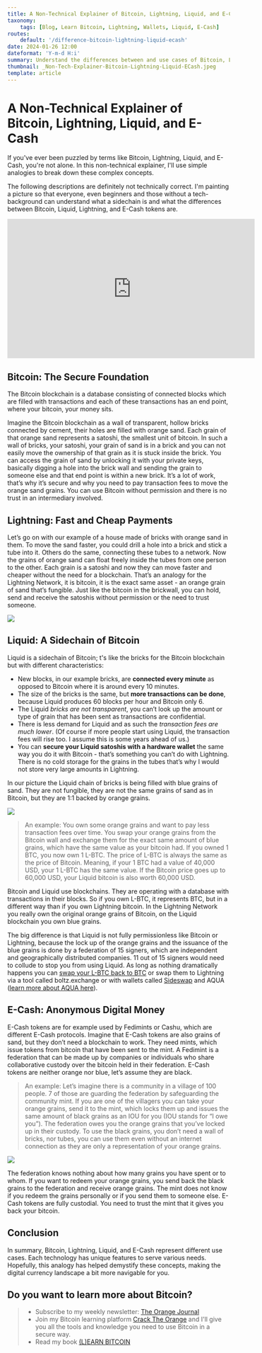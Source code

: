 ```yaml
---
title: A Non-Technical Explainer of Bitcoin, Lightning, Liquid, and E-Cash
taxonomy:
    tags: [Blog, Learn Bitcoin, Lightning, Wallets, Liquid, E-Cash]
routes:
    default: '/difference-bitcoin-lightning-liquid-ecash'
date: 2024-01-26 12:00
dateformat: 'Y-m-d H:i'
summary: Understand the differences between and use cases of Bitcoin, Lightning, Liquid, and E-Cash in this non-technical explainer.
thumbnail: _Non-Tech-Explainer-Bitcoin-Lightning-Liquid-ECash.jpeg
template: article
---
```


# A Non-Technical Explainer of Bitcoin, Lightning, Liquid, and E-Cash

If you've ever been puzzled by terms like Bitcoin, Lightning, Liquid, and E-Cash, you're not alone. In this non-technical explainer, I'll use simple analogies to break down these complex concepts.

The following descriptions are definitely not technically correct. I'm painting a picture so that everyone, even beginners and those without a tech-background can understand what a sidechain is and what the differences between Bitcoin, Liquid, Lightning, and E-Cash tokens are. 

<iframe width="560" height="315" src="https://www.youtube.com/embed/3E12dUnYh90?si=YcE28Z4JHSTUTkfH" title="YouTube video player" frameborder="0" allow="accelerometer; autoplay; clipboard-write; encrypted-media; gyroscope; picture-in-picture; web-share" allowfullscreen></iframe>

## Bitcoin: The Secure Foundation
The Bitcoin blockchain is a database consisting of connected blocks which are filled with transactions and each of these transactions has an end point, where your bitcoin, your money sits. 

Imagine the Bitcoin blockchain as a wall of transparent, hollow bricks connected by cement, their holes are filled with orange sand. Each grain of that orange sand represents a satoshi, the smallest unit of bitcoin. In such a wall of bricks, your satoshi, your grain of sand is in a brick and you can not easily move the ownership of that grain as it is stuck inside the brick. You can access the grain of sand by unlocking it with your private keys, basically digging a hole into the brick wall and sending the grain to someone else and that end point is within a new brick. It’s a lot of work, that’s why it’s secure and why you need to pay transaction fees to move the orange sand grains. You can use Bitcoin without permission and there is no trust in an intermediary involved.

## Lightning: Fast and Cheap Payments
Let’s go on with our example of a house made of bricks with orange sand in them. To move the sand faster, you could drill a hole into a brick and stick a tube into it. Others do the same, connecting these tubes to a network. Now the grains of orange sand can float freely inside the tubes from one person to the other. Each grain is a satoshi and now they can move faster and cheaper without the need for a blockchain. That’s an analogy for the Lightning Network, it is bitcoin, it is the exact same asset - an orange grain of sand that’s fungible. Just like the bitcoin in the brickwall, you can hold, send and receive the satoshis without permission or the need to trust someone.

![](_lightning.png)

## Liquid: A Sidechain of Bitcoin
Liquid is a sidechain of Bitcoin; t's like the bricks for the Bitcoin blockchain but with different characteristics: 

* New blocks, in our example bricks, are **connected every minute** as opposed to Bitcoin where it is around every 10 minutes. 
* The size of the bricks is the same, but **more transactions can be done**, because Liquid produces 60 blocks per hour and Bitcoin only 6. 
* The Liquid *bricks are not transparent*, you can’t look up the amount or type of grain that has been sent as transactions are confidential. 
* There is less demand for Liquid and as such the *transaction fees are much lower*. (Of course if more people start using Liquid, the transaction fees will rise too. I assume this is some years ahead of us.)
* You can **secure your Liquid satoshis with a hardware wallet** the same way you do it with Bitcoin - that’s something you can’t do with Lightning. There is no cold storage for the grains in the tubes that’s why I would not store very large amounts in Lightning.

In our picture the Liquid chain of bricks is being filled with blue grains of sand. They are not fungible, they are not the same grains of sand as in Bitcoin, but they are 1:1 backed by orange grains. 

![](_liquid.png)

> An example: You own some orange grains and want to pay less transaction fees over time. You swap your orange grains from the Bitcoin wall and exchange them for the exact same amount of blue grains, which have the same value as your bitcoin had. If you owned 1 BTC, you now own 1 L-BTC. The price of L-BTC is always the same as the price of Bitcoin. Meaning, if your 1 BTC had a value of 40,000 USD, your 1 L-BTC has the same value. If the Bitcoin price goes up to 60,000 USD, your Liquid bitcoin is also worth 60,000 USD.

Bitcoin and Liquid use blockchains. They are operating with a database with transactions in their blocks. So if you own L-BTC, it represents BTC, but in a different way than if you own Lightning bitcoin. In the Lightning Network you really own the original orange grains of Bitcoin, on the Liquid blockchain you own blue grains. 

The big difference is that Liquid is not fully permissionless like Bitcoin or Lightning, because the lock up of the orange grains and the issuance of the blue grains is done by a federation of 15 signers, which are independent and geographically distributed companies. 11 out of 15 signers would need to collude to stop you from using Liquid. As long as nothing dramatically happens you can [swap your L-BTC back to BTC](/liquid-bitcoin-sideswap-boltz) or swap them to Lightning via a tool called boltz.exchange or with wallets called [Sideswap](/liquid-bitcoin-sideswap-boltz) and AQUA ([learn more about AQUA here](https://youtu.be/kzBawGXwxZ8)).

## E-Cash: Anonymous Digital Money
E-Cash tokens are for example used by Fedimints or Cashu, which are different E-Cash protocols. Imagine that E-Cash tokens are also grains of sand, but they don’t need a blockchain to work. They need mints, which issue tokens from bitcoin that have been sent to the mint. A Fedimint is a federation that can be made up by companies or individuals who share collaborative custody over the bitcoin held in their federation. E-Cash tokens are neither orange nor blue, let’s assume they are black.

> An example: Let’s imagine there is a community in a village of 100 people. 7 of those are guarding the federation by safeguarding the community mint. If you are one of the villagers you can take your orange grains, send it to the mint, which locks them up and issues the same amount of black grains as an IOU for you (IOU stands for “I owe you”). The federation owes you the orange grains that you’ve locked up in their custody. To use the black grains, you don’t need a wall of bricks, nor tubes, you can use them even without an internet connection as they are only a representation of your orange grains. 

![](_e-cash.png)

The federation knows nothing about how many grains you have spent or to whom. If you want to redeem your orange grains, you send back the black grains to the federation and receive orange grains. The mint does not know if you redeem the grains personally or if you send them to someone else. E-Cash tokens are fully custodial. You need to trust the mint that it gives you back your bitcoin.

## Conclusion
In summary, Bitcoin, Lightning, Liquid, and E-Cash represent different use cases. Each technology has unique features to serve various needs. Hopefully, this analogy has helped demystify these concepts, making the digital currency landscape a bit more navigable for you.

## Do you want to learn more about Bitcoin? 

> * Subscribe to my weekly newsletter: [The Orange Journal](https://anita.link/news)
> * Join my Bitcoin learning platform [Crack The Orange](https://cracktheorange.com) and I'll give you all the tools and knowledge you need to use Bitcoin in a secure way.
> * Read my book [(L)EARN BITCOIN](https://learnbitcoin.link/)